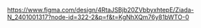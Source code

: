 https://www.figma.com/design/4RtaJSBjb20ZVbbyxhtepE/Ziada-N_2401001317?node-id=322-2&p=f&t=KgNhXQm76y81bWTO-0 
